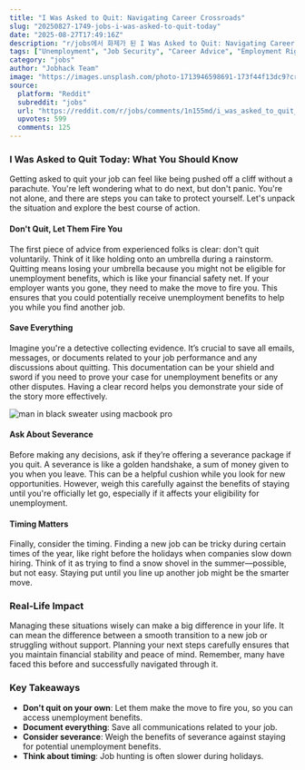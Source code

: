 ```yaml
---
title: "I Was Asked to Quit: Navigating Career Crossroads"
slug: "20250827-1749-jobs-i-was-asked-to-quit-today"
date: "2025-08-27T17:49:16Z"
description: "r/jobs에서 화제가 된 I Was Asked to Quit: Navigating Career Crossroads에 대한 깊이 있는 분석과 인사이트"
tags: ["Unemployment", "Job Security", "Career Advice", "Employment Rights"]
category: "jobs"
author: "Jobhack Team"
image: "https://images.unsplash.com/photo-1713946598691-173f44f13dc9?crop=entropy&cs=tinysrgb&fit=max&fm=jpg&ixid=M3w3OTU0NDF8MHwxfHNlYXJjaHw0Nnx8Y2FyZWVyfGVufDF8MHx8fDE3NTYzMTY5Mzh8MA&ixlib=rb-4.1.0&q=80&w=1080"
source:
  platform: "Reddit"
  subreddit: "jobs"
  url: "https://reddit.com/r/jobs/comments/1n155md/i_was_asked_to_quit_today/"
  upvotes: 599
  comments: 125
---
```


### I Was Asked to Quit Today: What You Should Know

Getting asked to quit your job can feel like being pushed off a cliff without a parachute. You're left wondering what to do next, but don't panic. You're not alone, and there are steps you can take to protect yourself. Let's unpack the situation and explore the best course of action.

#### Don't Quit, Let Them Fire You

The first piece of advice from experienced folks is clear: don't quit voluntarily. Think of it like holding onto an umbrella during a rainstorm. Quitting means losing your umbrella because you might not be eligible for unemployment benefits, which is like your financial safety net. If your employer wants you gone, they need to make the move to fire you. This ensures that you could potentially receive unemployment benefits to help you while you find another job.

#### Save Everything

Imagine you're a detective collecting evidence. It’s crucial to save all emails, messages, or documents related to your job performance and any discussions about quitting. This documentation can be your shield and sword if you need to prove your case for unemployment benefits or any other disputes. Having a clear record helps you demonstrate your side of the story more effectively.

![man in black sweater using macbook pro](https://images.unsplash.com/photo-1616587226960-4a03badbe8bf?crop=entropy&cs=tinysrgb&fit=max&fm=jpg&ixid=M3w3OTU0NDF8MHwxfHNlYXJjaHw0NHx8YnVzaW5lc3MlMjBtZWV0aW5nfGVufDF8MHx8fDE3NTYzMTY5Mzl8MA&ixlib=rb-4.1.0&q=80&w=1080)

#### Ask About Severance

Before making any decisions, ask if they’re offering a severance package if you quit. A severance is like a golden handshake, a sum of money given to you when you leave. This can be a helpful cushion while you look for new opportunities. However, weigh this carefully against the benefits of staying until you're officially let go, especially if it affects your eligibility for unemployment.

#### Timing Matters

Finally, consider the timing. Finding a new job can be tricky during certain times of the year, like right before the holidays when companies slow down hiring. Think of it as trying to find a snow shovel in the summer—possible, but not easy. Staying put until you line up another job might be the smarter move.

### Real-Life Impact

Managing these situations wisely can make a big difference in your life. It can mean the difference between a smooth transition to a new job or struggling without support. Planning your next steps carefully ensures that you maintain financial stability and peace of mind. Remember, many have faced this before and successfully navigated through it.

### Key Takeaways

- **Don't quit on your own**: Let them make the move to fire you, so you can access unemployment benefits.
- **Document everything**: Save all communications related to your job.
- **Consider severance**: Weigh the benefits of severance against staying for potential unemployment benefits.
- **Think about timing**: Job hunting is often slower during holidays.